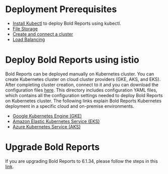 # Deployment Prerequisites

* [Install Kubectl](https://kubernetes.io/docs/tasks/tools/#kubectl) to deploy Bold Reports using kubectl.
* [File Storage](/docs/pre-requisites.md#file-storage)
* [Create and connect a cluster](/docs/pre-requisites.md#create-and-connect-a-cluster)
* [Load Balancing](/docs/pre-requisites.md#load-balancing)

# Deploy Bold Reports using istio

Bold Reports can be deployed manually on Kubernetes cluster. You can create Kubernetes cluster on cloud cluster providers (GKE, AKS, and EKS). After completing cluster creation, connect to it and you can download the configuration files [here](/deploy). This directory includes configuration YAML files, which contains all the configuration settings needed to deploy Bold Reports on Kubernetes cluster. The following links explain Bold Reports Kubernetes deployment in a specific cloud and on-premise environments.

* [Google Kubernetes Engine (GKE)](google-gke.md)
* [Amazon Elastic Kubernetes Service (EKS)](amazon-eks.md)
* [Azure Kubernetes Service (AKS)](microsoft-aks.md)

# Upgrade Bold Reports

If you are upgrading Bold Reports to 6.1.34, please follow the steps in this [link](/upgrade/upgrade.md).